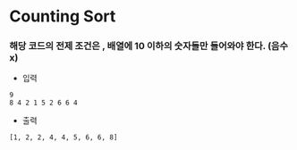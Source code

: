 # Counting Sort

### 해당 코드의 전제 조건은 , 배열에 10 이하의 숫자들만 들어와야 한다. (음수 x)
- 입력
```
9
8 4 2 1 5 2 6 6 4
```

- 출력
```
[1, 2, 2, 4, 4, 5, 6, 6, 8]
```
